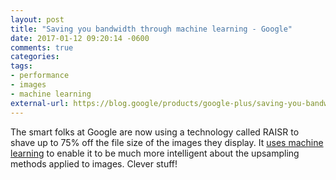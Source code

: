 ```yaml
---
layout: post
title: "Saving you bandwidth through machine learning - Google"
date: 2017-01-12 09:20:14 -0600
comments: true
categories: 
tags:
- performance
- images
- machine learning
external-url: https://blog.google/products/google-plus/saving-you-bandwidth-through-machine-learning/
---
```

The smart folks at Google are now using a technology called RAISR to shave up to 75% off the file size of the images they display. It [uses machine learning](https://research.googleblog.com/2016/11/enhance-raisr-sharp-images-with-machine.html) to enable it to be much more intelligent about the upsampling methods applied to images. Clever stuff!

